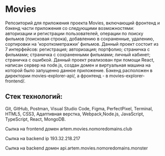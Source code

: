 # Movies

Репозиторий для приложения проекта Movies, включающий фронтенд и бэкенд части приложения со следующими возможностями: авторизации и регистрации пользователей, операции по поиску фильмов (поисковая строка), добавлению в сохраненные, удалению, сортировки на 'короткометражки' фильмов. Данный проект состоит из 7 интерфейсов: регистрация; авторизация; портфолио; страничка с фильмами; страничка с сохраненными фильмами; личный кабинет; страничка с ошибкой. Данный проект реализован при помощи React, написан сервер на node.js, создан домен и виртуальная машина на которой было запущенно данное приложение. Бэкенд расположен в директории movies-explorer-api/, а фронтенд - в movies-explorer-frontend/.

## Стек технологий:

Git, GitHub, Postman, Visual Studio Code, Figma, PerfectPixel, Terminal, HTML5, CSS3, Адаптивная верстка, Webpack,Node.js, JavaScript, TypeScript, React, MongoDB.

Сылка на frontend домен artem.movies.nomoredomains.club

Сылка на backend ip 193.32.218.217

Сылка на backend домен api.artem.movies.nomoredomains.monster